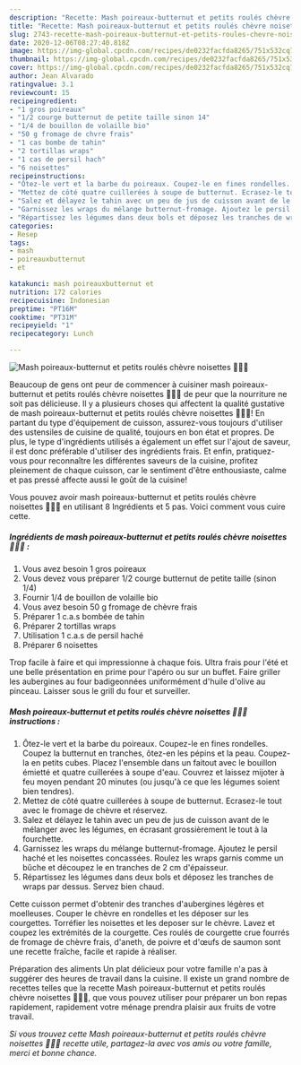 ```yaml
---
description: "Recette: Mash poireaux-butternut et petits roulés chèvre noisettes 🌯🥣🌱"
title: "Recette: Mash poireaux-butternut et petits roulés chèvre noisettes 🌯🥣🌱"
slug: 2743-recette-mash-poireaux-butternut-et-petits-roules-chevre-noisettes
date: 2020-12-06T08:27:40.818Z
image: https://img-global.cpcdn.com/recipes/de0232facfda8265/751x532cq70/mash-poireaux-butternut-et-petits-roules-chevre-noisettes-🌯🥣🌱-photo-principale-de-la-recette.jpg
thumbnail: https://img-global.cpcdn.com/recipes/de0232facfda8265/751x532cq70/mash-poireaux-butternut-et-petits-roules-chevre-noisettes-🌯🥣🌱-photo-principale-de-la-recette.jpg
cover: https://img-global.cpcdn.com/recipes/de0232facfda8265/751x532cq70/mash-poireaux-butternut-et-petits-roules-chevre-noisettes-🌯🥣🌱-photo-principale-de-la-recette.jpg
author: Jean Alvarado
ratingvalue: 3.1
reviewcount: 15
recipeingredient:
- "1 gros poireaux"
- "1/2 courge butternut de petite taille sinon 14"
- "1/4 de bouillon de volaille bio"
- "50 g fromage de chvre frais"
- "1 cas bombe de tahin"
- "2 tortillas wraps"
- "1 cas de persil hach"
- "6 noisettes"
recipeinstructions:
- "Ôtez-le vert et la barbe du poireaux. Coupez-le en fines rondelles. Coupez la butternut en tranches, ôtez-en les pépins et la peau. Coupez-la en petits cubes. Placez l&#39;ensemble dans un faitout avec le bouillon émietté et quatre cuillerées à soupe d&#39;eau. Couvrez et laissez mijoter à feu moyen pendant 20 minutes (ou jusqu&#39;à ce que les légumes soient bien tendres)."
- "Mettez de côté quatre cuillerées à soupe de butternut. Ecrasez-le tout avec le fromage de chèvre et réservez."
- "Salez et délayez le tahin avec un peu de jus de cuisson avant de le mélanger avec les légumes, en écrasant grossièrement le tout à la fourchette."
- "Garnissez les wraps du mélange butternut-fromage. Ajoutez le persil haché et les noisettes concassées. Roulez les wraps garnis comme un bûche et découpez le en tranches de 2 cm d&#39;épaisseur."
- "Répartissez les légumes dans deux bols et déposez les tranches de wraps par dessus. Servez bien chaud."
categories:
- Resep
tags:
- mash
- poireauxbutternut
- et

katakunci: mash poireauxbutternut et 
nutrition: 172 calories
recipecuisine: Indonesian
preptime: "PT16M"
cooktime: "PT31M"
recipeyield: "1"
recipecategory: Lunch

---
```



![Mash poireaux-butternut et petits roulés chèvre noisettes 🌯🥣🌱](https://img-global.cpcdn.com/recipes/de0232facfda8265/751x532cq70/mash-poireaux-butternut-et-petits-roules-chevre-noisettes-🌯🥣🌱-photo-principale-de-la-recette.jpg)

Beaucoup de gens ont peur de commencer à cuisiner mash poireaux-butternut et petits roulés chèvre noisettes 🌯🥣🌱 de peur que la nourriture ne soit pas délicieuse. Il y a plusieurs choses qui affectent la qualité gustative de mash poireaux-butternut et petits roulés chèvre noisettes 🌯🥣🌱! En partant du type d'équipement de cuisson, assurez-vous toujours d'utiliser des ustensiles de cuisine de qualité, toujours en bon état et propres. De plus, le type d'ingrédients utilisés a également un effet sur l'ajout de saveur, il est donc préférable d'utiliser des ingrédients frais. Et enfin, pratiquez-vous pour reconnaître les différentes saveurs de la cuisine, profitez pleinement de chaque cuisson, car le sentiment d'être enthousiaste, calme et pas pressé affecte aussi le goût de la cuisine!

<!--inarticleads1-->

Vous pouvez avoir mash poireaux-butternut et petits roulés chèvre noisettes 🌯🥣🌱 en utilisant 8 Ingrédients et 5 pas. Voici comment vous cuire cette.

##### Ingrédients de mash poireaux-butternut et petits roulés chèvre noisettes 🌯🥣🌱 :

1. Vous avez besoin 1 gros poireaux
1. Vous devez vous préparer 1/2 courge butternut de petite taille (sinon 1/4)
1. Fournir 1/4 de bouillon de volaille bio
1. Vous avez besoin 50 g fromage de chèvre frais
1. Préparer 1 c.a.s bombée de tahin
1. Préparer 2 tortillas wraps
1. Utilisation 1 c.a.s de persil haché
1. Préparer 6 noisettes


Trop facile à faire et qui impressionne à chaque fois. Ultra frais pour l&#39;été et une belle présentation en prime pour l&#39;apéro ou sur un buffet. Faire griller les aubergines au four badigeonnées uniformément d&#39;huile d&#39;olive au pinceau. Laisser sous le grill du four et surveiller. 

<!--inarticleads2-->

##### Mash poireaux-butternut et petits roulés chèvre noisettes 🌯🥣🌱 instructions :

1. Ôtez-le vert et la barbe du poireaux. Coupez-le en fines rondelles. Coupez la butternut en tranches, ôtez-en les pépins et la peau. Coupez-la en petits cubes. Placez l&#39;ensemble dans un faitout avec le bouillon émietté et quatre cuillerées à soupe d&#39;eau. Couvrez et laissez mijoter à feu moyen pendant 20 minutes (ou jusqu&#39;à ce que les légumes soient bien tendres).
1. Mettez de côté quatre cuillerées à soupe de butternut. Ecrasez-le tout avec le fromage de chèvre et réservez.
1. Salez et délayez le tahin avec un peu de jus de cuisson avant de le mélanger avec les légumes, en écrasant grossièrement le tout à la fourchette.
1. Garnissez les wraps du mélange butternut-fromage. Ajoutez le persil haché et les noisettes concassées. Roulez les wraps garnis comme un bûche et découpez le en tranches de 2 cm d&#39;épaisseur.
1. Répartissez les légumes dans deux bols et déposez les tranches de wraps par dessus. Servez bien chaud.


Cette cuisson permet d&#39;obtenir des tranches d&#39;aubergines légères et moelleuses. Couper le chèvre en rondelles et les déposer sur les courgettes. Torréfier les noisettes et les deposer sur le chèvre. Lavez et coupez les extrémités de la courgette. Ces roulés de courgette crue fourrés de fromage de chèvre frais, d&#39;aneth, de poivre et d&#39;œufs de saumon sont une recette fraîche, facile et rapide à réaliser. 

<!--inarticleads1-->

<p>
Préparation des aliments Un plat délicieux pour votre famille n'a pas à suggérer des heures de travail dans la cuisine. Il existe un grand nombre de recettes telles que la recette Mash poireaux-butternut et petits roulés chèvre noisettes 🌯🥣🌱, que vous pouvez utiliser pour préparer un bon repas rapidement, rapidement votre ménage prendra plaisir aux fruits de votre travail.
</p>

<p>
<i>Si vous trouvez cette Mash poireaux-butternut et petits roulés chèvre noisettes 🌯🥣🌱 recette utile, partagez-la avec vos amis ou votre famille, merci et bonne chance.</i>
</p>
